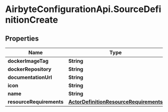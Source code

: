 # AirbyteConfigurationApi.SourceDefinitionCreate

## Properties

Name | Type | Description | Notes
------------ | ------------- | ------------- | -------------
**dockerImageTag** | **String** |  | 
**dockerRepository** | **String** |  | 
**documentationUrl** | **String** |  | 
**icon** | **String** |  | [optional] 
**name** | **String** |  | 
**resourceRequirements** | [**ActorDefinitionResourceRequirements**](ActorDefinitionResourceRequirements.md) |  | [optional] 


